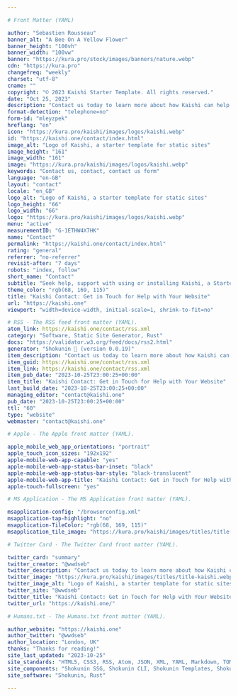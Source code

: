 ```yaml
---

# Front Matter (YAML)

author: "Sebastien Rousseau"
banner_alt: "A Bee On A Yellow Flower"
banner_height: "100vh"
banner_width: "100vw"
banner: "https://kura.pro/stock/images/banners/nature.webp"
cdn: "https://kura.pro"
changefreq: "weekly"
charset: "utf-8"
cname: ""
copyright: "© 2023 Kaishi Starter Template. All rights reserved."
date: "Oct 25, 2023"
description: "Contact us today to learn more about how Kaishi can help you build a beautiful and powerful website."
format-detection: "telephone=no"
form-id: "mleyzpek"
hreflang: "en"
icon: "https://kura.pro/kaishi/images/logos/kaishi.webp"
id: "https://kaishi.one/contact/index.html"
image_alt: "Logo of Kaishi, a starter template for static sites"
image_height: "161"
image_width: "161"
image: "https://kura.pro/kaishi/images/logos/kaishi.webp"
keywords: "Contact us, contact, contact us form"
language: "en-GB"
layout: "contact"
locale: "en_GB"
logo_alt: "Logo of Kaishi, a starter template for static sites"
logo_height: "66"
logo_width: "66"
logo: "https://kura.pro/kaishi/images/logos/kaishi.webp"
menu: "active"
measurementID: "G-1ETHW4X7HK"
name: "Contact"
permalink: "https://kaishi.one/contact/index.html"
rating: "general"
referrer: "no-referrer"
revisit-after: "7 days"
robots: "index, follow"
short_name: "Contact"
subtitle: "Seek help, support with using or installing Kaishi, a Starter Template for Shokunin"
theme_color: "rgb(68, 169, 115)"
title: "Kaishi Contact: Get in Touch for Help with Your Website"
url: "https://kaishi.one"
viewport: "width=device-width, initial-scale=1, shrink-to-fit=no"

# RSS - The RSS feed front matter (YAML).
atom_link: https://kaishi.one/contact/rss.xml
category: "Software, Static Site Generator, Rust"
docs: "https://validator.w3.org/feed/docs/rss2.html"
generator: "Shokunin 🦀 (version 0.0.19)"
item_description: "Contact us today to learn more about how Kaishi can help you build a beautiful and powerful website."
item_guid: https://kaishi.one/contact/rss.xml
item_link: https://kaishi.one/contact/rss.xml
item_pub_date: "2023-10-25T23:00:25+00:00"
item_title: "Kaishi Contact: Get in Touch for Help with Your Website"
last_build_date: "2023-10-25T23:00:25+00:00"
managing_editor: "contact@kaishi.one"
pub_date: "2023-10-25T23:00:25+00:00"
ttl: "60"
type: "website"
webmaster: "contact@kaishi.one"

# Apple - The Apple front matter (YAML).

apple_mobile_web_app_orientations: "portrait"
apple_touch_icon_sizes: "192x192"
apple-mobile-web-app-capable: "yes"
apple-mobile-web-app-status-bar-inset: "black"
apple-mobile-web-app-status-bar-style: "black-translucent"
apple-mobile-web-app-title: "Kaishi Contact: Get in Touch for Help with Your Website"
apple-touch-fullscreen: "yes"

# MS Application - The MS Application front matter (YAML).

msapplication-config: "/browserconfig.xml"
msapplication-tap-highlight: "no"
msapplication-TileColor: "rgb(68, 169, 115)"
msapplication_tile_image: "https://kura.pro/kaishi/images/titles/title-kaishi.webp"

# Twitter Card - The Twitter Card front matter (YAML).

twitter_card: "summary"
twitter_creator: "@wwdseb"
twitter_description: "Contact us today to learn more about how Kaishi can help you build a beautiful and powerful website."
twitter_image: "https://kura.pro/kaishi/images/titles/title-kaishi.webp"
twitter_image_alt: "Logo of Kaishi, a starter template for static sites"
twitter_site: "@wwdseb"
twitter_title: "Kaishi Contact: Get in Touch for Help with Your Website"
twitter_url: "https://kaishi.one/"

# Humans.txt - The Humans.txt front matter (YAML).

author_website: "https://kaishi.one"
author_twitter: "@wwdseb"
author_location: "London, UK"
thanks: "Thanks for reading!"
site_last_updated: "2023-10-25"
site_standards: "HTML5, CSS3, RSS, Atom, JSON, XML, YAML, Markdown, TOML"
site_components: "Shokunin SSG, Shokunin CLI, Shokunin Templates, Shokunin Themes, Kaishi SSG, Kaishi CLI, Kaishi Templates, Kaishi Themes"
site_software: "Shokunin, Rust"

---
```

